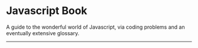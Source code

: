 # Javascript Book

A guide to the wonderful world of Javascript, via coding problems and an eventually extensive glossary.

------




